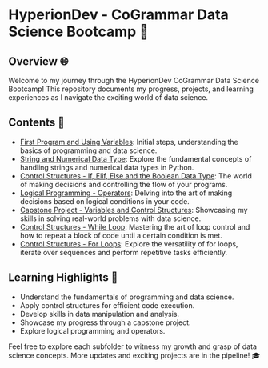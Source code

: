 # HyperionDev - CoGrammar Data Science Bootcamp 🚀

## Overview 🌐
Welcome to my journey through the HyperionDev CoGrammar Data Science Bootcamp! This repository documents my progress, projects, and learning experiences as I navigate the exciting world of data science.

## Contents 📂
- [First Program and Using Variables](First%20Program%20and%20Using%20Variables/): Initial steps, understanding the basics of programming and data science.
- [String and Numerical Data Type](String%20and%20Numerical%20Data%20Type/): Explore the fundamental concepts of handling strings and numerical data types in Python.
- [Control Structures - If, Elif, Else and the Boolean Data Type](Control%20Structures%20-%20If,%20Elif,%20Else%20and%20the%20Boolean%20Data%20Type/): The world of making decisions and controlling the flow of your programs.
- [Logical Programming - Operators](Logical%20Programming%20-%20Operators/): Delving into the art of making decisions based on logical conditions in your code.
- [Capstone Project - Variables and Control Structures](Capstone%20Project%20-%20Variables%20and%20Control%20Structures/): Showcasing my skills in solving real-world problems with data science.
- [Control Structures - While Loop](Control%20Structures%20-%20While%20Loop/): Mastering the art of loop control and how to repeat a block of code until a certain condition is met.
- [Control Structures - For Loops](Control%20Structures%20-%20For%20Loops/): Explore the versatility of for loops, iterate over sequences and perform repetitive tasks efficiently.

## Learning Highlights 🚀
- Understand the fundamentals of programming and data science.
- Apply control structures for efficient code execution.
- Develop skills in data manipulation and analysis.
- Showcase my progress through a capstone project.
- Explore logical programming and operators.

Feel free to explore each subfolder to witness my growth and grasp of data science concepts. More updates and exciting projects are in the pipeline! 🎓
